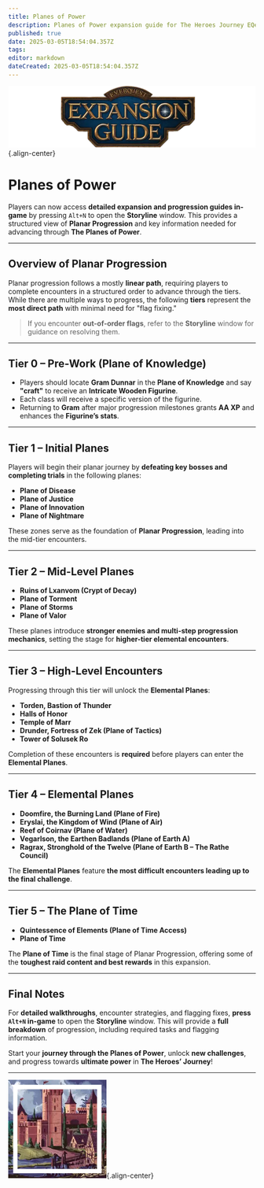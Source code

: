 ```yaml
---
title: Planes of Power
description: Planes of Power expansion guide for The Heroes Journey EQemu server.
published: true
date: 2025-03-05T18:54:04.357Z
tags: 
editor: markdown
dateCreated: 2025-03-05T18:54:04.357Z
---
```


![expansionguidebanner.webp](/expansionguidebanner.webp){.align-center}

# Planes of Power

Players can now access **detailed expansion and progression guides in-game** by pressing `Alt+N` to open the **Storyline** window. This provides a structured view of **Planar Progression** and key information needed for advancing through **The Planes of Power**.

---

## **Overview of Planar Progression**
Planar progression follows a mostly **linear path**, requiring players to complete encounters in a structured order to advance through the tiers. While there are multiple ways to progress, the following **tiers** represent the **most direct path** with minimal need for "flag fixing."

> If you encounter **out-of-order flags**, refer to the **Storyline** window for guidance on resolving them.

---

## **Tier 0 – Pre-Work (Plane of Knowledge)**
- Players should locate **Gram Dunnar** in the **Plane of Knowledge** and say **"craft"** to receive an **Intricate Wooden Figurine**.  
- Each class will receive a specific version of the figurine.  
- Returning to **Gram** after major progression milestones grants **AA XP** and enhances the **Figurine’s stats**.

---

## **Tier 1 – Initial Planes**
Players will begin their planar journey by **defeating key bosses and completing trials** in the following planes:
- **Plane of Disease**
- **Plane of Justice**
- **Plane of Innovation**
- **Plane of Nightmare**

These zones serve as the foundation of **Planar Progression**, leading into the mid-tier encounters.

---

## **Tier 2 – Mid-Level Planes**
- **Ruins of Lxanvom (Crypt of Decay)**
- **Plane of Torment**
- **Plane of Storms**
- **Plane of Valor**

These planes introduce **stronger enemies and multi-step progression mechanics**, setting the stage for **higher-tier elemental encounters**.

---

## **Tier 3 – High-Level Encounters**
Progressing through this tier will unlock the **Elemental Planes**:
- **Torden, Bastion of Thunder**
- **Halls of Honor**
- **Temple of Marr**
- **Drunder, Fortress of Zek (Plane of Tactics)**
- **Tower of Solusek Ro**

Completion of these encounters is **required** before players can enter the **Elemental Planes**.

---

## **Tier 4 – Elemental Planes**
- **Doomfire, the Burning Land (Plane of Fire)**
- **Eryslai, the Kingdom of Wind (Plane of Air)**
- **Reef of Coirnav (Plane of Water)**
- **Vegarlson, the Earthen Badlands (Plane of Earth A)**
- **Ragrax, Stronghold of the Twelve (Plane of Earth B – The Rathe Council)**

The **Elemental Planes** feature **the most difficult encounters leading up to the final challenge**.

---

## **Tier 5 – The Plane of Time**
- **Quintessence of Elements (Plane of Time Access)**
- **Plane of Time**

The **Plane of Time** is the final stage of Planar Progression, offering some of the **toughest raid content and best rewards** in this expansion.

---

## **Final Notes**
For **detailed walkthroughs**, encounter strategies, and flagging fixes, **press `Alt+N` in-game** to open the **Storyline** window. This will provide a **full breakdown** of progression, including required tasks and flagging information.

Start your **journey through the Planes of Power**, unlock **new challenges**, and progress towards **ultimate power** in **The Heroes’ Journey**!

---

![pagebreak3.webp](/pagebreak3.webp){.align-center}